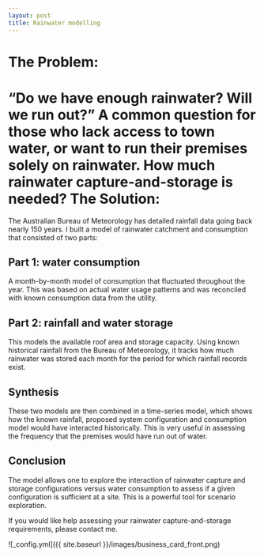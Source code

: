 ```yaml
---
layout: post
title: Rainwater modelling 
---
```




The Problem:
============
“Do we have enough rainwater? Will we run out?”
A common question for those who lack access to town water, or want to run their premises solely on rainwater. How much rainwater capture-and-storage is needed?
The Solution:
=============
The Australian Bureau of Meteorology has detailed rainfall data going back nearly 150 years. I built a model of rainwater catchment and consumption that consisted of two parts:
## Part 1: water consumption
A month-by-month model of consumption that fluctuated throughout the year. This was based on actual water usage patterns and was reconciled with known consumption data from the utility.
## Part 2: rainfall and water storage
This models the available roof area and storage capacity. Using known historical rainfall from the Bureau of Meteorology, it tracks how much rainwater was stored each month for the period for which rainfall records exist.
## Synthesis
These two models are then combined in a time-series model, which shows how the known rainfall, proposed system configuration and consumption model would have interacted historically. This is very useful in assessing the frequency that the premises would have run out of water.
## Conclusion
The model allows one to explore the interaction of rainwater capture and storage configurations versus water consumption to assess if a given configuration is sufficient at a site. This is a powerful tool for scenario exploration.

If you would like help assessing your rainwater capture-and-storage requirements, please contact me.

![_config.yml]({{ site.baseurl }}/images/business_card_front.png)

